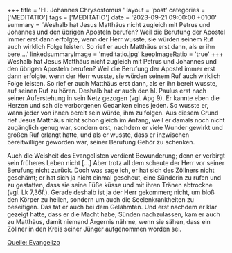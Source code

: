 +++
title = 'Hl. Johannes Chrysostomus  '
layout = 'post'
categories = ['MEDITATIO']
tags = ['MEDITATIO']
date = '2023-09-21 09:00:00 +0100'
summary = 'Weshalb hat Jesus Matthäus nicht zugleich mit Petrus und Johannes und den übrigen Aposteln berufen? Weil die Berufung der Apostel immer erst dann erfolgte, wenn der Herr wusste, sie würden seinem Ruf auch wirklich Folge leisten. So rief er auch Matthäus erst dann, als er ihn bere....'
linkedsummaryImage = 'meditatio.jpg'
keepImageRatio = 'true'
+++
Weshalb hat Jesus Matthäus nicht zugleich mit Petrus und Johannes und den übrigen Aposteln berufen? Weil die Berufung der Apostel immer erst dann erfolgte, wenn der Herr wusste, sie würden seinem Ruf auch wirklich Folge leisten. So rief er auch Matthäus erst dann, als er ihn bereit wusste, auf seinen Ruf zu hören.<!--more--> Deshalb hat er auch den hl. Paulus erst nach seiner Auferstehung in sein Netz gezogen (vgl. Apg 9). Er kannte eben die Herzen und sah die verborgenen Gedanken eines jeden. So wusste er, wann jeder von ihnen bereit sein würde, ihm zu folgen. Aus diesem Grund rief Jesus Matthäus nicht schon gleich im Anfang, weil er damals noch nicht zugänglich genug war, sondern erst, nachdem er viele Wunder gewirkt und großen Ruf erlangt hatte, und als er wusste, dass er inzwischen bereitwilliger geworden war, seiner Berufung Gehör zu schenken.

Auch die Weisheit des Evangelisten verdient Bewunderung; denn er verbirgt sein früheres Leben nicht […] Aber trotz all dem scheute der Herr vor seiner Berufung nicht zurück. Doch was sage ich, er hat sich des Zöllners nicht geschämt; er hat sich ja nicht einmal gescheut, eine Sünderin zu rufen und zu gestatten, dass sie seine Füße küsse und mit ihren Tränen abtrockne (vgl. Lk 7,36f.). Gerade deshalb ist ja der Herr gekommen; nicht, um bloß den Körper zu heilen, sondern um auch die Seelenkrankheiten zu beseitigen. Das tat er auch bei dem Gelähmten. Und erst nachdem er klar gezeigt hatte, dass er die Macht habe, Sünden nachzulassen, kam er auch zu Matthäus, damit niemand Ärgernis nähme, wenn sie sähen, dass ein Zöllner in den Kreis seiner Jünger aufgenommen worden sei. 



[Quelle: Evangelizo](https://evangeliumtagfuertag.org/DE/gospel)
